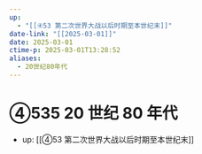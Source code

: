 ```yaml
---
up:
  - "[[④53 第二次世界大战以后时期至本世纪末]]"
date-link: "[[2025-03-01]]"
date: 2025-03-01
ctime-p: 2025-03-01T13:28:52
aliases:
  - 20世纪80年代
---
```


# ④535 20 世纪 80 年代

- up: [[④53 第二次世界大战以后时期至本世纪末]]
